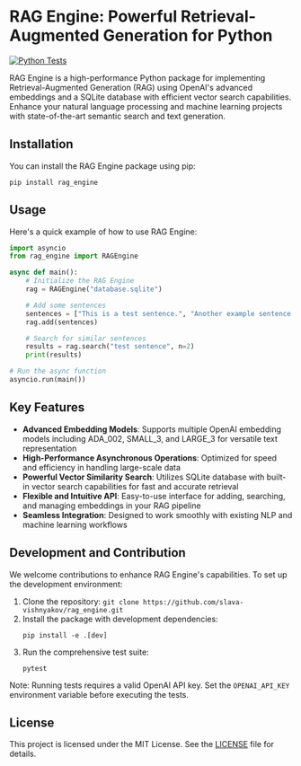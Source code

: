# RAG Engine: Powerful Retrieval-Augmented Generation for Python

[![Python Tests](https://github.com/slava-vishnyakov/rag_engine/actions/workflows/python-tests.yml/badge.svg)](https://github.com/slava-vishnyakov/rag_engine/actions/workflows/python-tests.yml)

RAG Engine is a high-performance Python package for implementing Retrieval-Augmented Generation (RAG) using OpenAI's advanced embeddings and a SQLite database with efficient vector search capabilities. Enhance your natural language processing and machine learning projects with state-of-the-art semantic search and text generation.

## Installation

You can install the RAG Engine package using pip:

```
pip install rag_engine
```

## Usage

Here's a quick example of how to use RAG Engine:

```python
import asyncio
from rag_engine import RAGEngine

async def main():
    # Initialize the RAG Engine
    rag = RAGEngine("database.sqlite")

    # Add some sentences
    sentences = ["This is a test sentence.", "Another example sentence."]
    rag.add(sentences)

    # Search for similar sentences
    results = rag.search("test sentence", n=2)
    print(results)

# Run the async function
asyncio.run(main())
```

## Key Features

- **Advanced Embedding Models**: Supports multiple OpenAI embedding models including ADA_002, SMALL_3, and LARGE_3 for versatile text representation
- **High-Performance Asynchronous Operations**: Optimized for speed and efficiency in handling large-scale data
- **Powerful Vector Similarity Search**: Utilizes SQLite database with built-in vector search capabilities for fast and accurate retrieval
- **Flexible and Intuitive API**: Easy-to-use interface for adding, searching, and managing embeddings in your RAG pipeline
- **Seamless Integration**: Designed to work smoothly with existing NLP and machine learning workflows

## Development and Contribution

We welcome contributions to enhance RAG Engine's capabilities. To set up the development environment:

1. Clone the repository: `git clone https://github.com/slava-vishnyakov/rag_engine.git`
2. Install the package with development dependencies:
   ```
   pip install -e .[dev]
   ```
3. Run the comprehensive test suite:
   ```
   pytest
   ```

Note: Running tests requires a valid OpenAI API key. Set the `OPENAI_API_KEY` environment variable before executing the tests.

## License

This project is licensed under the MIT License. See the [LICENSE](LICENSE) file for details.
